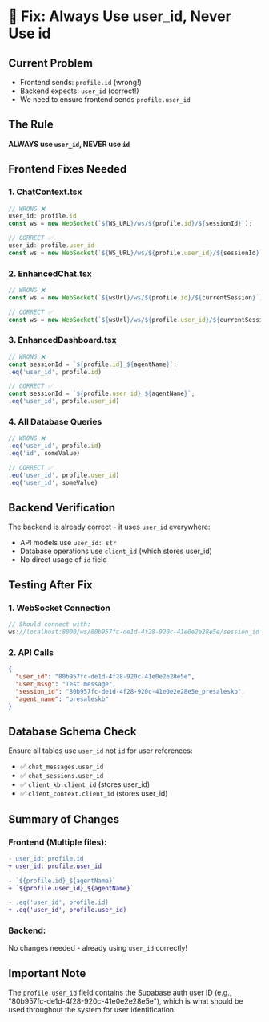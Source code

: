 # 🔧 Fix: Always Use user_id, Never Use id

## Current Problem
- Frontend sends: `profile.id` (wrong!)
- Backend expects: `user_id` (correct!)
- We need to ensure frontend sends `profile.user_id`

## The Rule
**ALWAYS use `user_id`, NEVER use `id`**

## Frontend Fixes Needed

### 1. **ChatContext.tsx**
```typescript
// WRONG ❌
user_id: profile.id
const ws = new WebSocket(`${WS_URL}/ws/${profile.id}/${sessionId}`);

// CORRECT ✅
user_id: profile.user_id
const ws = new WebSocket(`${WS_URL}/ws/${profile.user_id}/${sessionId}`);
```

### 2. **EnhancedChat.tsx**
```typescript
// WRONG ❌
const ws = new WebSocket(`${wsUrl}/ws/${profile.id}/${currentSession}`);

// CORRECT ✅
const ws = new WebSocket(`${wsUrl}/ws/${profile.user_id}/${currentSession}`);
```

### 3. **EnhancedDashboard.tsx**
```typescript
// WRONG ❌
const sessionId = `${profile.id}_${agentName}`;
.eq('user_id', profile.id)

// CORRECT ✅
const sessionId = `${profile.user_id}_${agentName}`;
.eq('user_id', profile.user_id)
```

### 4. **All Database Queries**
```typescript
// WRONG ❌
.eq('user_id', profile.id)
.eq('id', someValue)

// CORRECT ✅
.eq('user_id', profile.user_id)
.eq('user_id', someValue)
```

## Backend Verification

The backend is already correct - it uses `user_id` everywhere:
- API models use `user_id: str`
- Database operations use `client_id` (which stores user_id)
- No direct usage of `id` field

## Testing After Fix

### 1. WebSocket Connection
```typescript
// Should connect with:
ws://localhost:8000/ws/80b957fc-de1d-4f28-920c-41e0e2e28e5e/session_id
```

### 2. API Calls
```json
{
  "user_id": "80b957fc-de1d-4f28-920c-41e0e2e28e5e",
  "user_mssg": "Test message",
  "session_id": "80b957fc-de1d-4f28-920c-41e0e2e28e5e_presaleskb",
  "agent_name": "presaleskb"
}
```

## Database Schema Check

Ensure all tables use `user_id` not `id` for user references:
- ✅ `chat_messages.user_id`
- ✅ `chat_sessions.user_id`
- ✅ `client_kb.client_id` (stores user_id)
- ✅ `client_context.client_id` (stores user_id)

## Summary of Changes

### Frontend (Multiple files):
```diff
- user_id: profile.id
+ user_id: profile.user_id

- `${profile.id}_${agentName}`
+ `${profile.user_id}_${agentName}`

- .eq('user_id', profile.id)
+ .eq('user_id', profile.user_id)
```

### Backend:
No changes needed - already using `user_id` correctly!

## Important Note
The `profile.user_id` field contains the Supabase auth user ID (e.g., "80b957fc-de1d-4f28-920c-41e0e2e28e5e"), which is what should be used throughout the system for user identification.